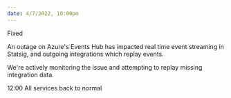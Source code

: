 ```yaml
---
date: 4/7/2022, 10:00pm
---
```


Fixed

An outage on Azure's Events Hub has impacted real time event streaming in Statsig, and outgoing integrations which replay events.

We're actively monitoring the issue and attempting to replay missing integration data.

12:00 All services back to normal
